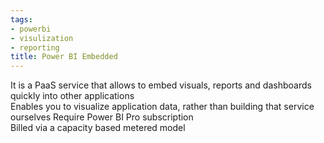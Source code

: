 ```yaml
---
tags:
- powerbi
- visulization
- reporting
title: Power BI Embedded
---
```


It is a PaaS service that allows to embed visuals, reports and dashboards quickly into other applications  
Enables you to visualize application data, rather than building that service ourselves
Require Power BI Pro subscription  
Billed via a capacity based metered model